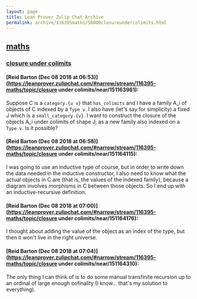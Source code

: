 ```yaml
---
layout: page
title: Lean Prover Zulip Chat Archive 
permalink: archive/116395maths/56000closureundercolimits.html
---
```


## [maths](index.html)
### [closure under colimits](56000closureundercolimits.html)

#### [Reid Barton (Dec 08 2018 at 06:53)](https://leanprover.zulipchat.com/#narrow/stream/116395-maths/topic/closure under colimits/near/151163961):
Suppose C is a `category.{u v}` that `has_colimits` and I have a family A_i of objects of C indexed by a `Type v`. I also have (let's say for simplicity) a fixed J which is a `small_category.{v}`. I want to construct the closure of the objects A_i under colimits of shape J, as a new family also indexed on a `Type v`. Is it possible?

#### [Reid Barton (Dec 08 2018 at 06:58)](https://leanprover.zulipchat.com/#narrow/stream/116395-maths/topic/closure under colimits/near/151164115):
I was going to use an inductive type of course, but in order to write down the data needed in the inductive constructor, I also need to know what the actual objects in C are (that is, the values of the indexed family), because a diagram involves morphisms in C between those objects. So I end up with an inductive-recursive definition.

#### [Reid Barton (Dec 08 2018 at 07:00)](https://leanprover.zulipchat.com/#narrow/stream/116395-maths/topic/closure under colimits/near/151164176):
I thought about adding the value of the object as an index of the type, but then it won't live in the right universe.

#### [Reid Barton (Dec 08 2018 at 07:04)](https://leanprover.zulipchat.com/#narrow/stream/116395-maths/topic/closure under colimits/near/151164310):
The only thing I can think of is to do some manual transfinite recursion up to an ordinal of large enough cofinality (I know... that's my solution to everything).

